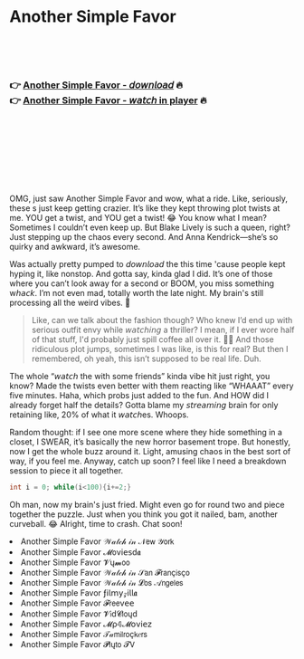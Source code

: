 <h1>Another Simple Favor</h1>

<br><br><br>

<h3>👉 <a href="https://Joels-derscottbackners1972.github.io/vdnlkrscwb/">Another Simple Favor - 𝘥𝘰𝘸𝘯𝘭𝘰𝘢𝘥</a> 🔥<br>
👉 <a href="https://Joels-derscottbackners1972.github.io/vdnlkrscwb/">Another Simple Favor - 𝘸𝘢𝘵𝘤𝘩 in player</a> 🔥
</h3>



<br><br><br><br><br><br><br>


OMG, just saw Another Simple Favor and wow, what a ride. Like, seriously, these  s just keep getting crazier. It’s like they kept throwing plot twists at me. YOU get a twist, and YOU get a twist! 😂 You know what I mean? Sometimes I couldn’t even keep up. But Blake Lively is such a queen, right? Just stepping up the chaos every second. And Anna Kendrick—she’s so quirky and awkward, it’s awesome.

Was actually pretty pumped to 𝘥𝘰𝘸𝘯𝘭𝘰𝘢𝘥 the   this time 'cause people kept hyping it, like nonstop. And gotta say, kinda glad I did. It’s one of those where you can’t look away for a second or BOOM, you miss something w𝘩𝘢𝘤𝘬. I’m not even mad, totally worth the late night. My brain's still processing all the weird vibes. 🤯

> Like, can we talk about the fashion though? Who knew I’d end up with serious outfit envy while 𝘸𝘢𝘵𝘤𝘩𝘪𝘯𝘨 a thriller? I mean, if I ever wore half of that stuff, I'd probably just spill coffee all over it. 🤦‍♂️ And those ridiculous plot jumps, sometimes I was like, is this for real? But then I remembered, oh yeah, this isn’t supposed to be real life. Duh.

The whole “𝘸𝘢𝘵𝘤𝘩 the   with some friends” kinda vibe hit just right, you know? Made the twists even better with them reacting like “WHAAAT” every five minutes. Haha, which probs just added to the fun. And HOW did I already forget half the details? Gotta blame my 𝘴𝘵𝘳𝘦𝘢𝘮𝘪𝘯𝘨 brain for only retaining like, 20% of what it 𝘸𝘢𝘵𝘤𝘩es. Whoops.

Random thought: if I see one more scene where they hide something in a closet, I SWEAR, it’s basically the new horror basement trope. But honestly, now I get the whole buzz around it. Light, amusing chaos in the best sort of way, if you feel me. Anyway, catch up soon? I feel like I need a breakdown session to piece it all together. 

```csharp
int i = 0; while(i<100){i+=2;}
```

Oh man, now my brain's just fried. Might even go for round two and piece together the puzzle. Just when you think you got it nailed, bam, another curveball. 😂 Alright, time to crash. Chat soon!

<li>Another Simple Favor 𝒲𝒶𝓉𝒸𝒽 𝒾𝓃 𝒩𝖾𝗐 𝒴𝗈𝗋𝗄</li>
<li>Another Simple Favor 𝓜𝗈ν𝗂𝖾𝗌ԁ𝖆</li>
<li>Another Simple Favor 𝓥ų𝓶𝗈𝗈</li>
<li>Another Simple Favor 𝒲𝒶𝓉𝒸𝒽 𝒾𝓃 𝒮𝖺𝗇 𝓕𝗋𝖺𝗇ç𝗂𝗌ç𝗈</li>
<li>Another Simple Favor 𝒲𝒶𝓉𝒸𝒽 𝒾𝓃 𝓛𝗈𝗌 𝒜𝗇𝗀𝖾𝗅𝖾𝗌</li>
<li>Another Simple Favor ƒ𝗂𝗅𝗆𝗒𝓏𝗂𝗅𝗅𝖆</li>
<li>Another Simple Favor 𝓕𝗋𝖾𝖾ν𝖾𝖾</li>
<li>Another Simple Favor 𝓥𝗂ԁ𝓒𝗅𝗈ųԁ</li>
<li>Another Simple Favor 𝓜ρ𝟜𝓜𝗈ν𝗂𝖾𝗓</li>
<li>Another Simple Favor 𝒯𝒶𝗆𝗂𝗅𝗋𝗈ç𝗄𝑒𝗋𝗌</li>
<li>Another Simple Favor 𝓟𝗅ų𝗍𝗈 𝓣𝖵</li>
